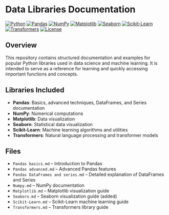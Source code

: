 # Data Libraries Documentation

[![Python](https://img.shields.io/badge/Python-3.10%2B-blue)](https://www.python.org/)
[![Pandas](https://img.shields.io/badge/Pandas-Documentation-orange)](https://pandas.pydata.org/docs/)
[![NumPy](https://img.shields.io/badge/NumPy-Documentation-red)](https://numpy.org/doc/)
[![Matplotlib](https://img.shields.io/badge/Matplotlib-Documentation-green)](https://matplotlib.org/stable/contents.html)
[![Seaborn](https://img.shields.io/badge/Seaborn-Documentation-purple)](https://seaborn.pydata.org/)
[![Scikit-Learn](https://img.shields.io/badge/Scikit--Learn-Documentation-yellow)](https://scikit-learn.org/stable/documentation.html)
[![Transformers](https://img.shields.io/badge/Transformers-Documentation-blueviolet)](https://huggingface.co/docs/transformers/index)
[![License](https://img.shields.io/badge/License-Apache%202.0-lightgrey)](LICENSE)

## Overview
This repository contains structured documentation and examples for popular Python libraries used in data science and machine learning. It is intended to serve as a reference for learning and quickly accessing important functions and concepts.

## Libraries Included
- **Pandas**: Basics, advanced techniques, DataFrames, and Series documentation
- **NumPy**: Numerical computations
- **Matplotlib**: Data visualization
- **Seaborn**: Statistical data visualization
- **Scikit-Learn**: Machine learning algorithms and utilities
- **Transformers**: Natural language processing and transformer models

## Files
- `Pandas basics.md` – Introduction to Pandas
- `Pandas advanced.md` – Advanced Pandas features
- `Pandas DataFrames and series.md` – Detailed explanation of DataFrames and Series
- `Numpy.md` – NumPy documentation
- `Matplotlib.md` – Matplotlib visualization guide
- `Seaborn.md` – Seaborn visualization guide (added)
- `Scikit-Learn.md` – Scikit-Learn machine learning guide
- `Transformers.md` – Transformers library guide
